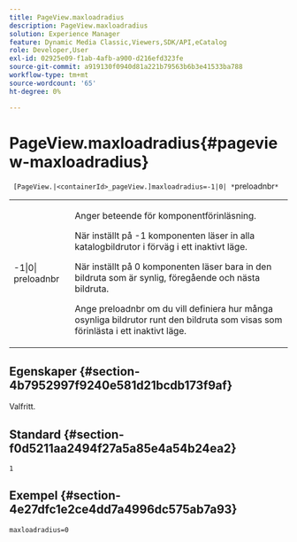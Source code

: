 ```yaml
---
title: PageView.maxloadradius
description: PageView.maxloadradius
solution: Experience Manager
feature: Dynamic Media Classic,Viewers,SDK/API,eCatalog
role: Developer,User
exl-id: 02925e09-f1ab-4afb-a900-d216efd323fe
source-git-commit: a919130f0940d81a221b79563b6b3e41533ba788
workflow-type: tm+mt
source-wordcount: '65'
ht-degree: 0%

---
```


# PageView.maxloadradius{#pageview-maxloadradius}

` [PageView.|<containerId>_pageView.]maxloadradius=-1|0| *`preloadnbr`*`

<table id="table_985ADD6C9BD04C629A84C9C625CCCFEB"> 
 <tbody> 
  <tr> 
   <td colname="col1"> <p><span class="codeph">-1|0|<span class="varname"> preloadnbr</span></span> </p> </td> 
   <td colname="col2"> <p>Anger beteende för komponentförinläsning. </p> <p>När inställt på <span class="codeph"> -1</span> komponenten läser in alla katalogbildrutor i förväg i ett inaktivt läge. </p> <p> När inställt på <span class="codeph"> 0</span> komponenten läser bara in den bildruta som är synlig, föregående och nästa bildruta. </p> <p>Ange <span class="codeph"><span class="varname"> preloadnbr</span></span> om du vill definiera hur många osynliga bildrutor runt den bildruta som visas som förinlästa i ett inaktivt läge. </p> </td> 
  </tr> 
 </tbody> 
</table>

## Egenskaper {#section-4b7952997f9240e581d21bcdb173f9af}

Valfritt.

## Standard {#section-f0d5211aa2494f27a5a85e4a54b24ea2}

`1`

## Exempel {#section-4e27dfc1e2ce4dd7a4996dc575ab7a93}

`maxloadradius=0`
